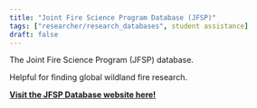 ```yaml
---
title: "Joint Fire Science Program Database (JFSP)"
tags: ["researcher/research_databases", student assistance]
draft: false
---
```


The Joint Fire Science Program (JFSP) database.

Helpful for finding global wildland fire research.

[**Visit the JFSP Database website here!**](https://firescience.gov/ords/prd/jf_jfsp/jf_jfsp/r/jfspublic/research-search?session=2765587292715)

